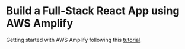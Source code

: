 # Build a Full-Stack React App using AWS Amplify

Getting started with AWS Amplify following this [tutorial](https://aws.amazon.com/getting-started/hands-on/build-react-app-amplify-graphql/).
